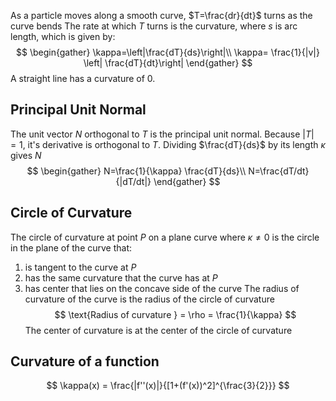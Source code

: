 As a particle moves along a smooth curve, $T=\frac{dr}{dt}$ turns as the curve bends
The rate at which $T$ turns is the curvature, where $s$ is arc length, which is given by:
$$
\begin{gather}
\kappa=\left|\frac{dT}{ds}\right|\\
\kappa= \frac{1}{|v|} \left| \frac{dT}{dt}\right|
\end{gather}
$$
A straight line has a curvature of 0.
## Principal Unit Normal
The unit vector $N$ orthogonal to $T$ is the principal unit normal. Because $|T|=1$, it's derivative is orthogonal to $T$. Dividing $\frac{dT}{ds}$ by its length $\kappa$ gives $N$
$$
\begin{gather}
N=\frac{1}{\kappa} \frac{dT}{ds}\\
N=\frac{dT/dt}{|dT/dt|}
\end{gather}
$$
## Circle of Curvature
The circle of curvature at point $P$ on a plane curve where $\kappa \neq 0$ is the circle in the plane of the curve that:
1. is tangent to the curve at $P$
2. has the same curvature that the curve has at $P$
3. has center that lies on the concave side of the curve
The radius of curvature of the curve is the radius of the circle of curvature
$$
\text{Radius of curvature } = \rho = \frac{1}{\kappa}
$$
The center of curvature is at the center of the circle of curvature
## Curvature of a function
$$
\kappa(x) = \frac{|f''(x)|}{[1+(f'(x))^2]^{\frac{3}{2}}}
$$
